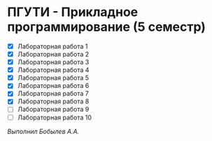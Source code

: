 # ПГУТИ - Прикладное программирование (5 семестр)

- [x] Лабораторная работа 1
- [x] Лабораторная работа 2
- [x] Лабораторная работа 3
- [x] Лабораторная работа 4
- [x] Лабораторная работа 5
- [x] Лабораторная работа 6
- [x] Лабораторная работа 7
- [x] Лабораторная работа 8
- [ ] Лабораторная работа 9
- [ ] Лабораторная работа 10

_Выполнил Бобылев А.А._
